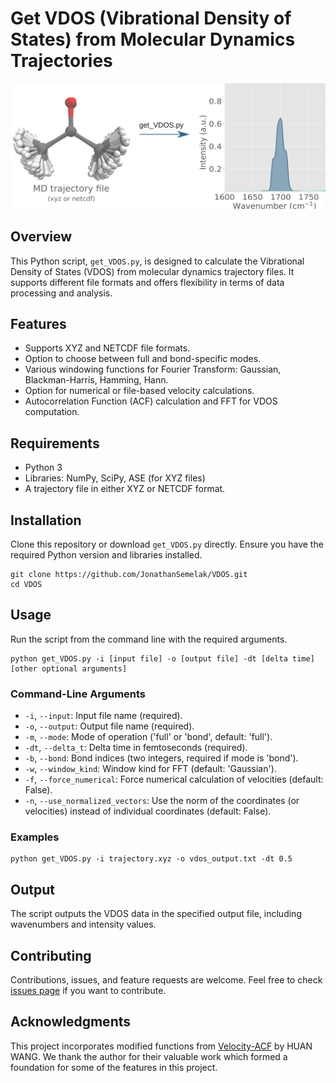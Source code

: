 # Get VDOS (Vibrational Density of States) from Molecular Dynamics Trajectories

<div align="center">
    <img src="./img.png" width="700">
</div>

## Overview
This Python script, `get_VDOS.py`, is designed to calculate the Vibrational Density of States (VDOS) from molecular dynamics trajectory files. It supports different file formats and offers flexibility in terms of data processing and analysis.

## Features
- Supports XYZ and NETCDF file formats.
- Option to choose between full and bond-specific modes.
- Various windowing functions for Fourier Transform: Gaussian, Blackman-Harris, Hamming, Hann.
- Option for numerical or file-based velocity calculations.
- Autocorrelation Function (ACF) calculation and FFT for VDOS computation.

## Requirements
- Python 3
- Libraries: NumPy, SciPy, ASE (for XYZ files)
- A trajectory file in either XYZ or NETCDF format.

## Installation
Clone this repository or download `get_VDOS.py` directly. Ensure you have the required Python version and libraries installed.

```console
git clone https://github.com/JonathanSemelak/VDOS.git
cd VDOS
```

## Usage
Run the script from the command line with the required arguments.

```console
python get_VDOS.py -i [input file] -o [output file] -dt [delta time] [other optional arguments]
```

### Command-Line Arguments
- `-i`, `--input`: Input file name (required).
- `-o`, `--output`: Output file name (required).
- `-m`, `--mode`: Mode of operation ('full' or 'bond', default: 'full').
- `-dt`, `--delta_t`: Delta time in femtoseconds (required).
- `-b`, `--bond`: Bond indices (two integers, required if mode is 'bond').
- `-w`, `--window_kind`: Window kind for FFT (default: 'Gaussian').
- `-f`, `--force_numerical`: Force numerical calculation of velocities (default: False).
- `-n`, `--use_normalized_vectors`: Use the norm of the coordinates (or velocities) instead of individual coordinates (default: False).


### Examples
```console
python get_VDOS.py -i trajectory.xyz -o vdos_output.txt -dt 0.5
```

## Output
The script outputs the VDOS data in the specified output file, including wavenumbers and intensity values.

## Contributing
Contributions, issues, and feature requests are welcome. Feel free to check [issues page](https://github.com/JonathanSemelak/VDOS/issues) if you want to contribute.

## Acknowledgments
This project incorporates modified functions from [Velocity-ACF](https://github.com/LePingKYXK/Velocity-ACF) by HUAN WANG. We thank the author for their valuable work which formed a foundation for some of the features in this project.
